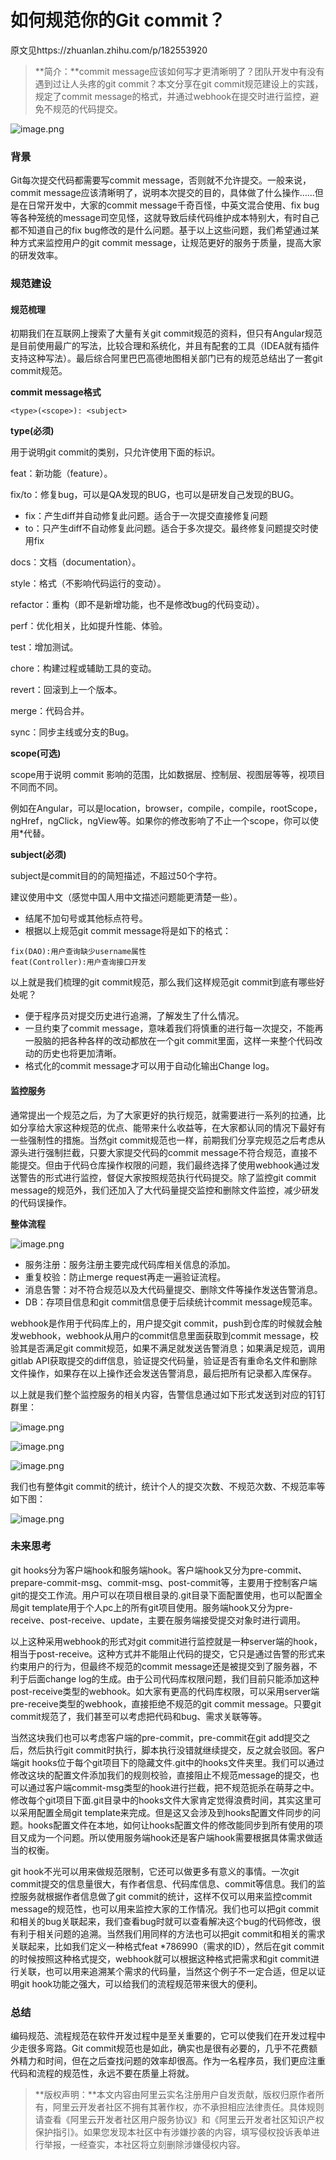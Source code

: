 # 如何规范你的Git commit？

原文见https://zhuanlan.zhihu.com/p/182553920

> **简介：**commit message应该如何写才更清晰明了？团队开发中有没有遇到过让人头疼的git commit？本文分享在git commit规范建设上的实践，规定了commit message的格式，并通过webhook在提交时进行监控，避免不规范的代码提交。



![image.png](/home/hedge/Tools/typora_images/v2-832167b91287941ad97318b848db4fef_720w.png)



### 背景

Git每次提交代码都需要写commit message，否则就不允许提交。一般来说，commit message应该清晰明了，说明本次提交的目的，具体做了什么操作……但是在日常开发中，大家的commit message千奇百怪，中英文混合使用、fix bug等各种笼统的message司空见怪，这就导致后续代码维护成本特别大，有时自己都不知道自己的fix bug修改的是什么问题。基于以上这些问题，我们希望通过某种方式来监控用户的git commit message，让规范更好的服务于质量，提高大家的研发效率。

### 规范建设

#### 规范梳理

初期我们在互联网上搜索了大量有关git commit规范的资料，但只有Angular规范是目前使用最广的写法，比较合理和系统化，并且有配套的工具（IDEA就有插件支持这种写法）。最后综合阿里巴巴高德地图相关部门已有的规范总结出了一套git commit规范。

**commit message格式**

```text
<type>(<scope>): <subject>
```

**type(必须)**

用于说明git commit的类别，只允许使用下面的标识。

feat：新功能（feature）。

fix/to：修复bug，可以是QA发现的BUG，也可以是研发自己发现的BUG。

- fix：产生diff并自动修复此问题。适合于一次提交直接修复问题
- to：只产生diff不自动修复此问题。适合于多次提交。最终修复问题提交时使用fix

docs：文档（documentation）。

style：格式（不影响代码运行的变动）。

refactor：重构（即不是新增功能，也不是修改bug的代码变动）。

perf：优化相关，比如提升性能、体验。

test：增加测试。

chore：构建过程或辅助工具的变动。

revert：回滚到上一个版本。

merge：代码合并。

sync：同步主线或分支的Bug。

**scope(可选)**

scope用于说明 commit 影响的范围，比如数据层、控制层、视图层等等，视项目不同而不同。

例如在Angular，可以是location，browser，compile，compile，rootScope， ngHref，ngClick，ngView等。如果你的修改影响了不止一个scope，你可以使用*代替。

**subject(必须)**

subject是commit目的的简短描述，不超过50个字符。

建议使用中文（感觉中国人用中文描述问题能更清楚一些）。

- 结尾不加句号或其他标点符号。
- 根据以上规范git commit message将是如下的格式：

```text
fix(DAO):用户查询缺少username属性 
feat(Controller):用户查询接口开发
```

以上就是我们梳理的git commit规范，那么我们这样规范git commit到底有哪些好处呢？

- 便于程序员对提交历史进行追溯，了解发生了什么情况。
- 一旦约束了commit message，意味着我们将慎重的进行每一次提交，不能再一股脑的把各种各样的改动都放在一个git commit里面，这样一来整个代码改动的历史也将更加清晰。
- 格式化的commit message才可以用于自动化输出Change log。

#### 监控服务

通常提出一个规范之后，为了大家更好的执行规范，就需要进行一系列的拉通，比如分享给大家这种规范的优点、能带来什么收益等，在大家都认同的情况下最好有一些强制性的措施。当然git commit规范也一样，前期我们分享完规范之后考虑从源头进行强制拦截，只要大家提交代码的commit message不符合规范，直接不能提交。但由于代码仓库操作权限的问题，我们最终选择了使用webhook通过发送警告的形式进行监控，督促大家按照规范执行代码提交。除了监控git commit message的规范外，我们还加入了大代码量提交监控和删除文件监控，减少研发的代码误操作。

**整体流程**



![image.png](/home/hedge/Tools/typora_images/v2-3342b351bec8c267c7fd52d33bdb00c5_720w.png)



- 服务注册：服务注册主要完成代码库相关信息的添加。
- 重复校验：防止merge request再走一遍验证流程。
- 消息告警：对不符合规范以及大代码量提交、删除文件等操作发送告警消息。
- DB：存项目信息和git commit信息便于后续统计commit message规范率。

webhook是作用于代码库上的，用户提交git commit，push到仓库的时候就会触发webhook，webhook从用户的commit信息里面获取到commit message，校验其是否满足git commit规范，如果不满足就发送告警消息；如果满足规范，调用gitlab API获取提交的diff信息，验证提交代码量，验证是否有重命名文件和删除文件操作，如果存在以上操作还会发送告警消息，最后把所有记录都入库保存。

以上就是我们整个监控服务的相关内容，告警信息通过如下形式发送到对应的钉钉群里：



![image.png](/home/hedge/Tools/typora_images/v2-91233f42edba80789ef59afd0198bf7e_720w.png)



![image.png](/home/hedge/Tools/typora_images/v2-540621f9fc00d793668d426e9d3ffe0d_720w.png)



![image.png](/home/hedge/Tools/typora_images/v2-30df9c298f12b77d66afd3ac6c8b7311_720w.png)



我们也有整体git commit的统计，统计个人的提交次数、不规范次数、不规范率等如下图：



![image.png](/home/hedge/Tools/typora_images/v2-aea9b790d15a7c76e9e07282c90c354e_720w.png)



### 未来思考

git hooks分为客户端hook和服务端hook。客户端hook又分为pre-commit、prepare-commit-msg、commit-msg、post-commit等，主要用于控制客户端git的提交工作流。用户可以在项目根目录的.git目录下面配置使用，也可以配置全局git template用于个人pc上的所有git项目使用。服务端hook又分为pre-receive、post-receive、update，主要在服务端接受提交对象时进行调用。

以上这种采用webhook的形式对git commit进行监控就是一种server端的hook，相当于post-receive。这种方式并不能阻止代码的提交，它只是通过告警的形式来约束用户的行为，但最终不规范的commit message还是被提交到了服务器，不利于后面change log的生成。由于公司代码库权限问题，我们目前只能添加这种post-receive类型的webhook。如大家有更高的代码库权限，可以采用server端pre-receive类型的webhook，直接拒绝不规范的git commit message。只要git commit规范了，我们甚至可以考虑把代码和bug、需求关联等等。

当然这块我们也可以考虑客户端的pre-commit，pre-commit在git add提交之后，然后执行git commit时执行，脚本执行没错就继续提交，反之就会驳回。客户端git hooks位于每个git项目下的隐藏文件.git中的hooks文件夹里。我们可以通过修改这块的配置文件添加我们的规则校验，直接阻止不规范message的提交，也可以通过客户端commit-msg类型的hook进行拦截，把不规范扼杀在萌芽之中。修改每个git项目下面.git目录中的hooks文件大家肯定觉得浪费时间，其实这里可以采用配置全局git template来完成。但是这又会涉及到hooks配置文件同步的问题。hooks配置文件在本地，如何让hooks配置文件的修改能同步到所有使用的项目又成为一个问题。所以使用服务端hook还是客户端hook需要根据具体需求做适当的权衡。

git hook不光可以用来做规范限制，它还可以做更多有意义的事情。一次git commit提交的信息量很大，有作者信息、代码库信息、commit等信息。我们的监控服务就根据作者信息做了git commit的统计，这样不仅可以用来监控commit message的规范性，也可以用来监控大家的工作情况。我们也可以把git commit和相关的bug关联起来，我们查看bug时就可以查看解决这个bug的代码修改，很有利于相关问题的追溯。当然我们用同样的方法也可以把git commit和相关的需求关联起来，比如我们定义一种格式feat *786990（需求的ID），然后在git commit的时候按照这种格式提交，webhook就可以根据这种格式把需求和git commit进行关联，也可以用来追溯某个需求的代码量，当然这个例子不一定合适，但足以证明git hook功能之强大，可以给我们的流程规范带来很大的便利。

### 总结

编码规范、流程规范在软件开发过程中是至关重要的，它可以使我们在开发过程中少走很多弯路。Git commit规范也是如此，确实也是很有必要的，几乎不花费额外精力和时间，但在之后查找问题的效率却很高。作为一名程序员，我们更应注重代码和流程的规范性，永远不要在质量上将就。

> **版权声明：**本文内容由阿里云实名注册用户自发贡献，版权归原作者所有，阿里云开发者社区不拥有其著作权，亦不承担相应法律责任。具体规则请查看《阿里云开发者社区用户服务协议》和《阿里云开发者社区知识产权保护指引》。如果您发现本社区中有涉嫌抄袭的内容，填写侵权投诉表单进行举报，一经查实，本社区将立刻删除涉嫌侵权内容。

